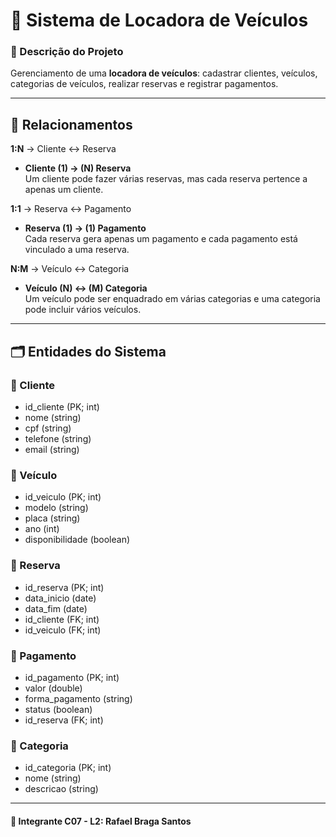 # 🚗 Sistema de Locadora de Veículos

### 📌 Descrição do Projeto
Gerenciamento de uma **locadora de veículos**: cadastrar clientes, veículos, categorias de veículos, realizar reservas e registrar pagamentos.  

---

## 🔗 Relacionamentos

 **1:N** → Cliente ↔ Reserva  
- **Cliente (1) → (N) Reserva**  
  Um cliente pode fazer várias reservas, mas cada reserva pertence a apenas um cliente.  


 **1:1** → Reserva ↔ Pagamento  
- **Reserva (1) → (1) Pagamento**  
  Cada reserva gera apenas um pagamento e cada pagamento está vinculado a uma reserva.  


 **N:M** → Veículo ↔ Categoria  
- **Veículo (N) ↔ (M) Categoria**  
  Um veículo pode ser enquadrado em várias categorias e uma categoria pode incluir vários veículos.  


---

## 🗂️ Entidades do Sistema

### 🔹 Cliente
- id_cliente (PK; int)  
- nome  (string)
- cpf  (string)
- telefone  (string)
- email  (string)

### 🔹 Veículo
- id_veiculo (PK; int)  
- modelo  (string)
- placa  (string)
- ano  (int)
- disponibilidade  (boolean)

### 🔹 Reserva
- id_reserva (PK; int)  
- data_inicio  (date)
- data_fim  (date)
- id_cliente (FK; int)  
- id_veiculo (FK; int)  

### 🔹 Pagamento
- id_pagamento (PK; int)  
- valor  (double)
- forma_pagamento (string)  
- status  (boolean)
- id_reserva (FK; int)  

### 🔹 Categoria
- id_categoria (PK; int)  
- nome  (string)
- descricao  (string)

---


#### 👥 Integrante C07 - L2:  Rafael Braga Santos  
